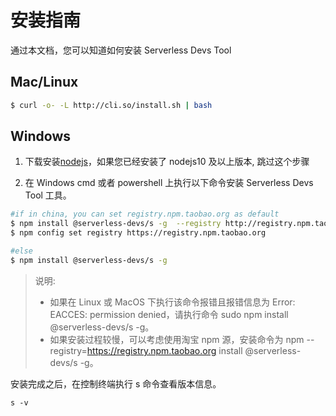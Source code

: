 # 安装指南

通过本文档，您可以知道如何安装 Serverless Devs Tool

## Mac/Linux

```bash
$ curl -o- -L http://cli.so/install.sh | bash
```

## Windows

1. 下载安装[nodejs](http://s-dev.functioncompute.com/nodejs14/node-v14.15.0-x64.msi)，如果您已经安装了 nodejs10 及以上版本, 跳过这个步骤

2. 在 Windows cmd 或者 powershell 上执行以下命令安装 Serverless Devs Tool 工具。

```bash
#if in china, you can set registry.npm.taobao.org as default
$ npm install @serverless-devs/s -g  --registry http://registry.npm.taobao.org
$ npm config set registry https://registry.npm.taobao.org

#else
$ npm install @serverless-devs/s -g

```

> 说明:
>
> - 如果在 Linux 或 MacOS 下执行该命令报错且报错信息为 Error: EACCES: permission denied，请执行命令 sudo npm install @serverless-devs/s -g。
> - 如果安装过程较慢，可以考虑使用淘宝 npm 源，安装命令为 npm --registry=https://registry.npm.taobao.org install @serverless-devs/s -g。

安装完成之后，在控制终端执行 s 命令查看版本信息。

```
s -v
```
